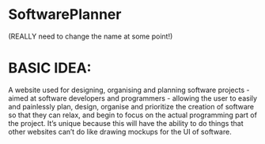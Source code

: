 # SoftwarePlanner
(REALLY need to change the name at some point!)

# BASIC IDEA:
A website used for designing, organising and planning software projects - aimed at software developers and programmers - allowing the user to easily and painlessly plan, design, organise and prioritize the creation of software so that they can relax, and begin to focus on the actual programming part of the project.
It’s unique because this will have the ability to do things that other websites can’t do like drawing mockups for the UI of software.
